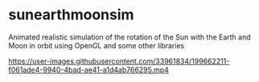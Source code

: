 # sunearthmoonsim
Animated realistic simulation of the rotation of the Sun with the Earth and Moon in orbit using OpenGL and some other libraries


https://user-images.githubusercontent.com/33961834/199662211-f061ade4-9940-4bad-ae41-a1d4ab766295.mp4

